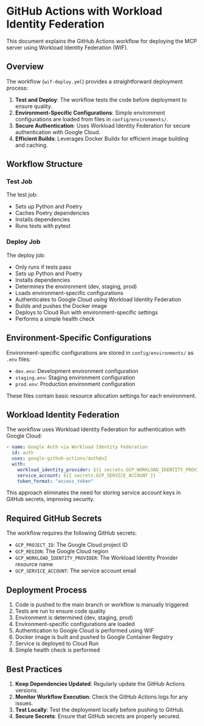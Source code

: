 # GitHub Actions with Workload Identity Federation

This document explains the GitHub Actions workflow for deploying the MCP server using Workload Identity Federation (WIF).

## Overview

The workflow (`wif-deploy.yml`) provides a straightforward deployment process:

1. **Test and Deploy**: The workflow tests the code before deployment to ensure quality.
2. **Environment-Specific Configurations**: Simple environment configurations are loaded from files in `config/environments/`.
3. **Secure Authentication**: Uses Workload Identity Federation for secure authentication with Google Cloud.
4. **Efficient Builds**: Leverages Docker Buildx for efficient image building and caching.

## Workflow Structure

### Test Job

The test job:

- Sets up Python and Poetry
- Caches Poetry dependencies
- Installs dependencies
- Runs tests with pytest

### Deploy Job

The deploy job:

- Only runs if tests pass
- Sets up Python and Poetry
- Installs dependencies
- Determines the environment (dev, staging, prod)
- Loads environment-specific configurations
- Authenticates to Google Cloud using Workload Identity Federation
- Builds and pushes the Docker image
- Deploys to Cloud Run with environment-specific settings
- Performs a simple health check

## Environment-Specific Configurations

Environment-specific configurations are stored in `config/environments/` as `.env` files:

- `dev.env`: Development environment configuration
- `staging.env`: Staging environment configuration
- `prod.env`: Production environment configuration

These files contain basic resource allocation settings for each environment.

## Workload Identity Federation

The workflow uses Workload Identity Federation for authentication with Google Cloud:

```yaml
- name: Google Auth via Workload Identity Federation
  id: auth
  uses: google-github-actions/auth@v2
  with:
    workload_identity_provider: ${{ secrets.GCP_WORKLOAD_IDENTITY_PROVIDER }}
    service_account: ${{ secrets.GCP_SERVICE_ACCOUNT }}
    token_format: "access_token"
```

This approach eliminates the need for storing service account keys in GitHub secrets, improving security.

## Required GitHub Secrets

The workflow requires the following GitHub secrets:

- `GCP_PROJECT_ID`: The Google Cloud project ID
- `GCP_REGION`: The Google Cloud region
- `GCP_WORKLOAD_IDENTITY_PROVIDER`: The Workload Identity Provider resource name
- `GCP_SERVICE_ACCOUNT`: The service account email

## Deployment Process

1. Code is pushed to the main branch or workflow is manually triggered
2. Tests are run to ensure code quality
3. Environment is determined (dev, staging, prod)
4. Environment-specific configurations are loaded
5. Authentication to Google Cloud is performed using WIF
6. Docker image is built and pushed to Google Container Registry
7. Service is deployed to Cloud Run
8. Simple health check is performed

## Best Practices

1. **Keep Dependencies Updated**: Regularly update the GitHub Actions versions.
2. **Monitor Workflow Execution**: Check the GitHub Actions logs for any issues.
3. **Test Locally**: Test the deployment locally before pushing to GitHub.
4. **Secure Secrets**: Ensure that GitHub secrets are properly secured.
